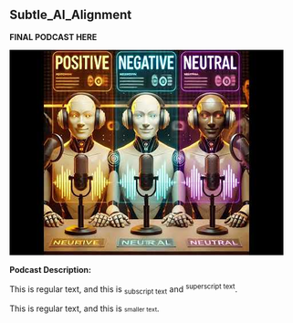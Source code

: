 ## Subtle_AI_Alignment

**FINAL PODCAST HERE**

[![Watch the video](./3i1.jpg)](https://www.youtube.com/watch?v=FuxUXSK8b24)

**Podcast Description:**

This is regular text, and this is <sub>subscript text</sub> and <sup>superscript text</sup>.

This is regular text, and this is <span style="font-size: 0.75em;">smaller text</span>.
